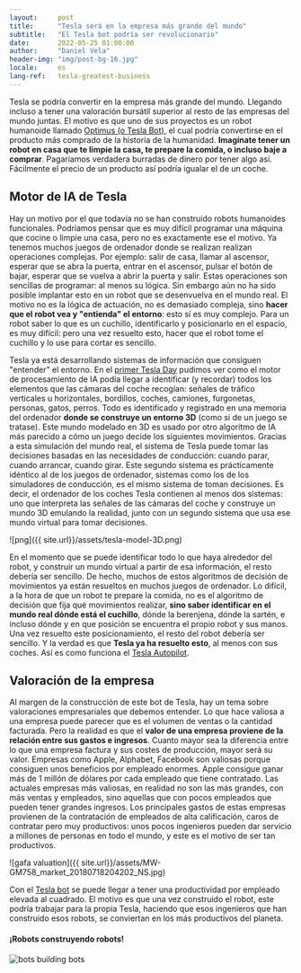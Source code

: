```yaml
---
layout:     post
title:      "Tesla será en la empresa más grande del mundo"
subtitle:   "El Tesla bot podría ser revolucionario"
date:       2022-05-25 01:00:00
author:     "Daniel Vela"
header-img: "img/post-bg-16.jpg"
locale:     es
lang-ref:   tesla-greatest-business
---
```


Tesla se podría convertir en la empresa más grande del mundo. Llegando incluso a tener una valoración bursátil superior al resto de las empresas del mundo juntas. El motivo es que uno de sus proyectos es un robot humanoide llamado [Optimus (o Tesla Bot)](https://en.wikipedia.org/wiki/Tesla_Bot), el cual podría convertirse en el producto más comprado de la historia de la humanidad. **Imagínate tener un robot en casa que te limpie la casa, te prepare la comida, o incluso baje a comprar**. Pagaríamos verdadera burradas de dinero por tener algo así. Fácilmente el precio de un producto así podría igualar el de un coche.

## Motor de IA de Tesla

Hay un motivo por el que todavía no se han construido robots humanoides funcionales. Podríamos pensar que es muy difícil programar una máquina que cocine o limpie una casa, pero no es exactamente ese el motivo. Ya tenemos muchos juegos de ordenador donde se realizan realizan operaciones complejas. Por ejemplo: salir de casa, llamar al ascensor, esperar que se abra la puerta, entrar en el ascensor, pulsar el botón de bajar, esperar que se vuelva a abrir la puerta y salir. Estas operaciones son sencillas de programar: al menos su lógica. Sin embargo aún no ha sido posible implantar esto en un robot que se desenvuelva en el mundo real. El motivo no es la lógica de actuación, no es demasiado compleja, sino **hacer que el robot vea y "entienda" el entorno**: esto sí es muy complejo. Para un robot saber lo que es un cuchillo, identificarlo y posicionarlo en el espacio, es muy difícil: pero una vez resuelto esto, hacer que el robot tome el cuchillo y lo use para cortar es sencillo.

Tesla ya está desarrollando sistemas de información que consiguen "entender" el entorno. En el [primer Tesla Day](https://www.youtube.com/watch?v=j0z4FweCy4M) pudimos ver como el motor de procesamiento de IA podía llegar a identificar (y recordar) todos los elementos que las cámaras del coche recogían: señales de tráfico verticales u horizontales, bordillos, coches, camiones, furgonetas, personas, gatos, perros. Todo es identificado y registrado en una memoria del ordenador **donde se construye un entorno 3D** (como si de un juego se tratase). Este mundo modelado en 3D es usado por otro algoritmo de IA más parecido a cómo un juego decide los siguientes movimientos. Gracias a esta simulación del mundo real, el sistema de Tesla puede tomar las decisiones basadas en las necesidades de conducción: cuando parar, cuando arrancar, cuando girar. Este segundo sistema es prácticamente idéntico al de los juegos de ordenador, sistemas como los de los simuladores de conducción, es el mismo sistema de toman decisiones. Es decir, el ordenador de los coches Tesla contienen al menos dos sistemas: uno que interpreta las señales de las cámaras del coche y construye un mundo 3D emulando la realidad, junto con un segundo sistema que usa ese mundo virtual para tomar decisiones. 

![png]({{ site.url}}/assets/tesla-model-3D.png)

En el momento que se puede identificar todo lo que haya alrededor del robot, y construir un mundo virtual a partir de esa información, el resto debería ser sencillo. De hecho, muchos de estos algoritmos de decisión de movimientos ya están resueltos en muchos juegos de ordenador. Lo difícil, a la hora de que un robot te prepare la comida, no es el algoritmo de decisión que fija qué movimientos realizar, **sino saber identificar en el mundo real dónde está el cuchillo**, dónde la berenjena, dónde la sartén, e incluso dónde y en que posición se encuentra el propio robot y sus manos. Una vez resuelto este posicionamiento, el resto del robot debería ser sencillo. Y la verdad es que **Tesla ya ha resuelto esto**, al menos con sus coches. Así es como funciona el [Tesla Autopilot](https://en.wikipedia.org/wiki/Tesla_Autopilot).

## Valoración de la empresa

Al margen de la construcción de este bot de Tesla, hay un tema sobre valoraciones empresariales que debemos entender. Lo que hace valiosa a una empresa puede parecer que es el volumen de ventas o la cantidad facturada. Pero la realidad es que el **valor de una empresa proviene de la relación entre sus gastos e ingresos**. Cuanto mayor sea la diferencia entre lo que una empresa factura y sus costes de producción, mayor será su valor. Empresas como Apple, Alphabet, Facebook son valiosas porque consiguen unos beneficios por empleado enormes. Apple consigue ganar más de 1 millón de dólares por cada empleado que tiene contratado. Las actuales empresas más valiosas, en realidad no son las más grandes, con más ventas y empleados, sino aquellas que con pocos empleados que pueden tener grandes ingresos. Los principales gastos de estas empresas provienen de la contratación de empleados de alta calificación, caros de contratar pero muy productivos: unos pocos ingenieros pueden dar servicio a millones de personas en todo el mundo, y este es el motivo de ser tan productivos.

![gafa valuation]({{ site.url}}/assets/MW-GM758_market_20180718204202_NS.jpg)

Con el [Tesla bot](https://en.wikipedia.org/wiki/Tesla_Bot) se puede llegar a tener una productividad por empleado elevada al cuadrado. El motivo es que una vez construido el robot, este podría trabajar para la propia Tesla, haciendo que esos ingenieros que han construido esos robots, se conviertan en los más productivos del planeta.

#### ¡Robots construyendo robots!

![bots building bots](https://i.redd.it/pkawmn9dd9k21.jpg)


